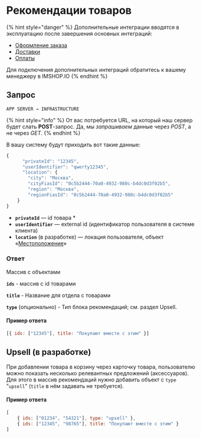 # Рекомендации товаров

{% hint style="danger" %}
Дополнительные интеграции вводятся в эксплуатацию после завершения основных интеграций:

* [Оформление заказа](../../osnovnye-integracii/oformlenie-zakaza.md)
* [Доставки](../../osnovnye-integracii/dostavki.md)
* [Оплаты](../../osnovnye-integracii/oplaty.md)

Для подключения дополнительных интеграций обратитесь к вашему менеджеру в IMSHOP.IO
{% endhint %}

## Запрос

`APP SERVER → INFRASTRUCTURE`

{% hint style="info" %}
От вас потребуется URL, на который наш сервер будет слать **POST**-запрос. Да, мы _запрашиваем_ данные через _POST_, а не через _GET_.
{% endhint %}

В вашу систему будут приходить вот такие данные:

```javascript
{
      "privateId": "12345",
      "userIdentifier": "qwerty12345",
      "location": {
        "city": "Москва",
        "cityFiasId": "0c5b2444-70a0-4932-980c-b4dc0d3f02b5",
        "region": "Москва",
        "regionFiasId": "0c5b2444-70a0-4932-980c-b4dc0d3f02b5"
    }
}
```

* **`privateId`** — id товара \*
* **`userIdentifier`** — external id  (идентификатор пользователя в системе клиента)
* **`location`** (в разработке) — локация пользователя, объект «[Местоположение](../../obekt-mestopolozhenie.md)»

### Ответ

Массив с объектами

**`ids`** - массив с id товарами

**`title`** - Название для отдела с товарами

**`type`** (опционально) - Тип блока рекомендаций; см. раздел Upsell.

#### Пример ответа

```javascript
[{ ids: ["12345"], title: "Покупают вместе с этим" }]
```

## Upsell (в разработке)

При добавлении товара в корзину через карточку товара, пользователю можно показать несколько релевантных предложений (аксессуаров). Для этого в массив рекомендаций нужно добавить объект с `type` "`upsell`" (`title` в нём задавать не требуется).

#### Пример ответа

```javascript
[
    { ids: ["01234", "54321"], type: "upsell" },
    { ids: ["12345", "98765"], title: "Покупают вместе с этим" }
]
```
